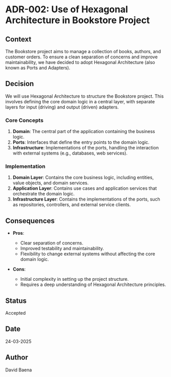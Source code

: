 # ADR-002: Use of Hexagonal Architecture in Bookstore Project

## Context
The Bookstore project aims to manage a collection of books, authors, and customer orders. To ensure a clean separation of concerns and improve maintainability, we have decided to adopt Hexagonal Architecture (also known as Ports and Adapters).

## Decision
We will use Hexagonal Architecture to structure the Bookstore project. This involves defining the core domain logic in a central layer, with separate layers for input (driving) and output (driven) adapters.

### Core Concepts
1. **Domain**: The central part of the application containing the business logic.
2. **Ports**: Interfaces that define the entry points to the domain logic.
3. **Infrastructure**: Implementations of the ports, handling the interaction with external systems (e.g., databases, web services).

### Implementation
1. **Domain Layer**: Contains the core business logic, including entities, value objects, and domain services.
2. **Application Layer**: Contains use cases and application services that orchestrate the domain logic.
3. **Infrastructure Layer**: Contains the implementations of the ports, such as repositories, controllers, and external service clients.

## Consequences
- **Pros**:
    - Clear separation of concerns.
    - Improved testability and maintainability.
    - Flexibility to change external systems without affecting the core domain logic.

- **Cons**:
    - Initial complexity in setting up the project structure.
    - Requires a deep understanding of Hexagonal Architecture principles.

## Status
Accepted

## Date
24-03-2025

## Author
David Baena